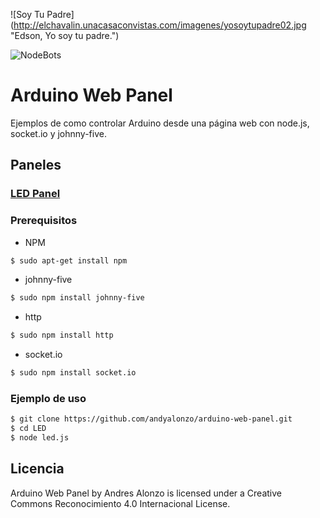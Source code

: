 
![Soy Tu Padre] (http://elchavalin.unacasaconvistas.com/imagenes/yosoytupadre02.jpg "Edson, Yo soy tu padre.")

![NodeBots](http://nodebotshuehue.ml/file/2014/11/10/nodebot_3.png "NodeBots Logo")
# Arduino Web Panel
Ejemplos de como controlar Arduino desde una página web con node.js, socket.io y johnny-five.
## Paneles
### [LED Panel](https://github.com/andyalonzo/arduino-web-panel/tree/master/LED)

### Prerequisitos

* NPM
```sh
$ sudo apt-get install npm
```
* johnny-five
```sh
$ sudo npm install johnny-five
```
* http
```sh
$ sudo npm install http
```
* socket.io
```sh
$ sudo npm install socket.io
```

### Ejemplo de uso
```sh
$ git clone https://github.com/andyalonzo/arduino-web-panel.git
$ cd LED
$ node led.js

```
Licencia
----

Arduino Web Panel by Andres Alonzo is licensed under a Creative Commons Reconocimiento 4.0 Internacional License. 

